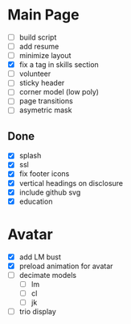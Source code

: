 # Main Page
- [ ] build script
- [ ] add resume
- [ ] minimize layout
- [x] fix a tag in skills section
- [ ] volunteer
- [ ] sticky header
- [ ] corner model (low poly)
- [ ] page transitions
- [ ] asymetric mask

## Done
- [x] splash
- [x] ssl
- [x] fix footer icons
- [x] vertical headings on disclosure
- [x] include github svg
- [x] education

# Avatar
- [x] add LM bust
- [x] preload animation for avatar
- [ ] decimate models
	- [ ] lm
	- [ ] cl
	- [ ] jk
- [ ] trio display
